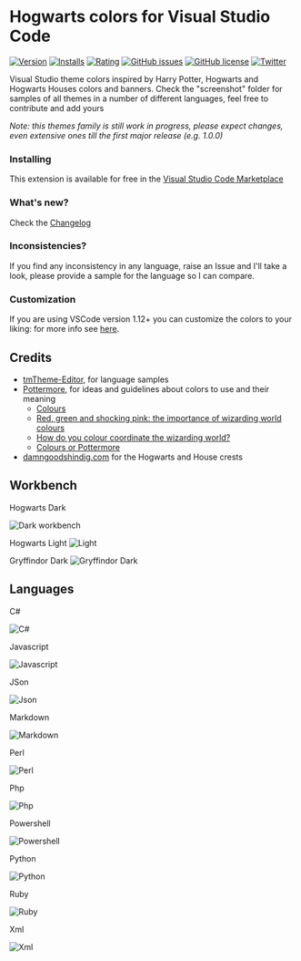 
# Hogwarts colors for Visual Studio Code

[![Version](http://vsmarketplacebadge.apphb.com/version/carlocardella.hogwarts-colors-dark.svg)](https://marketplace.visualstudio.com/items?itemName=CarloCardella.hogwarts-colors-dark)
[![Installs](http://vsmarketplacebadge.apphb.com/installs/carlocardella.hogwarts-colors-dark.svg)](https://marketplace.visualstudio.com/items?itemName=CarloCardella.hogwarts-colors-dark)
[![Rating](http://vsmarketplacebadge.apphb.com/rating/carlocardella.hogwarts-colors-dark.svg)](#)
[![GitHub issues](https://img.shields.io/github/issues/carlocardella/hogwarts-colors-for-vscode.svg)](https://github.com/carlocardella/hogwarts-colors-for-vscode/issues)
[![GitHub license](https://img.shields.io/github/license/carlocardella/hogwarts-colors-for-vscode.svg)](https://github.com/carlocardella/hogwarts-colors-for-vscode/blob/master/LICENSE.md)
[![Twitter](https://img.shields.io/twitter/url/https/github.com/carlocardella/hogwarts-colors-for-vscode.svg?style=social)](https://twitter.com/intent/tweet?text=Wow:&url=https%3A%2F%2Fgithub.com%2Fcarlocardella%2Fhogwarts-colors-for-vscode)

Visual Studio theme colors inspired by Harry Potter, Hogwarts and Hogwarts Houses colors and banners.
Check the "screenshot" folder for samples of all themes in a number of different languages, feel free to contribute and add yours

_Note: this themes family is still work in progress, please expect changes, even extensive ones till the first major release (e.g. 1.0.0)_

### Installing

This extension is available for free in the [Visual Studio Code Marketplace](https://marketplace.visualstudio.com/items?itemName=CarloCardella.hogwarts-colors-dark)

### What's new?

Check the [Changelog](CHANGELOG.md)

### Inconsistencies?

If you find any inconsistency in any language, raise an Issue and I'll take a look, please provide a sample for the language so I can compare.

### Customization

If you are using VSCode version 1.12+ you can customize the colors to your liking: for more info see [here](https://code.visualstudio.com/docs/getstarted/theme-color-reference).

## Credits

- [tmTheme-Editor](https://github.com/aziz/tmTheme-Editor), for language samples
- [Pottermore](https://www.pottermore.com), for ideas and guidelines about colors to use and their meaning
    - [Colours](https://www.pottermore.com/writing-by-jk-rowling/colours)
    - [Red, green and shocking pink: the importance of wizarding world colours](https://www.pottermore.com/features/importance-of-wizarding-world-colours)
    - [How do you colour coordinate the wizarding world?](https://www.pottermore.com/features/Colour-coordinating-the-wizarding-world)
    - [Colours or Pottermore](https://images.ctfassets.net/bxd3o8b291gf/1o1zcpziH6uukemigE4yCa/b6895a88989fc821a23a58eac8b123ec/ColoursofPottermore_03.jpg?w=1330)
- [damngoodshindig.com](http://damngoodshindig.com/2016/11/03/printable-hogwarts-house-crests/) for the Hogwarts and House crests

## Workbench 

Hogwarts Dark

![Dark workbench](screenshots/howarts-dark-workbench.png)

Hogwarts Light
![Light](screenshots/hogwarts-light-workbench.png)

Gryffindor Dark
![Gryffindor Dark](screenshots/gryffindor-dark-workbench.png)

## Languages

C#

![C#](screenshots/hogwarts-dark-CSharp.png)

Javascript 

![Javascript](screenshots/hogwarts-dark-javascript.png)

JSon 

![Json](screenshots/hogwarts-dark-json.png)

Markdown 

![Markdown](screenshots/hogwarts-dark-markdown.png)

Perl 

![Perl](screenshots/hogwarts-dark-perl.png)

Php 

![Php](screenshots/hogwarts-dark-php.png)

Powershell 

![Powershell](screenshots/hogwarts-dark-powershell.png)

Python 

![Python](screenshots/hogwarts-dark-python.png)

Ruby 

![Ruby](screenshots/hogwarts-dark-ruby.png)

Xml 

![Xml](screenshots/hogwarts-dark-xml.png)
